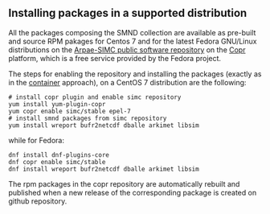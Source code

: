 ## Installing packages in a supported distribution ##

All the packages composing the SMND collection are available as
pre-built and source RPM pakages for Centos 7 and for the latest
Fedora GNU/Linux distributions on the [Arpae-SIMC public software
repository](https://copr.fedorainfracloud.org/coprs/simc/stable/) on
the [Copr](https://copr.fedorainfracloud.org) platform, which is a
free service provided by the Fedora project.

The steps for enabling the repository and installing the packages
(exactly as in the [container](singularity.md) approach), on a CentOS
7 distribution are the following:

```
# install copr plugin and enable simc repository
yum install yum-plugin-copr
yum copr enable simc/stable epel-7
# install smnd packages from simc repository
yum install wreport bufr2netcdf dballe arkimet libsim
```

while for Fedora:

```
dnf install dnf-plugins-core
dnf copr enable simc/stable
dnf install wreport bufr2netcdf dballe arkimet libsim
```

The rpm packages in the copr repository are automatically rebuilt and
published when a new release of the corresponding package is created
on github repository.
